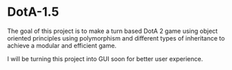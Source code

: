 # DotA-1.5
The goal of this project is to make a turn based DotA 2 game using object oriented principles using polymorphism and different types of inheritance to achieve a modular and efficient game.

I will be turning this project into GUI soon for better user experience.
